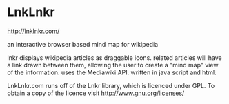LnkLnkr
====

http://lnklnkr.com/

an interactive browser based mind map for wikipedia

lnkr displays wikipedia articles as draggable icons.
related articles will have a link drawn between them, allowing the user to create a "mind map" view of the information.
uses the Mediawiki API.
written in java script and html.

LnkLnkr.com runs off of the Lnkr library, which is licenced under GPL.  To obtain a copy of the licence visit http://www.gnu.org/licenses/